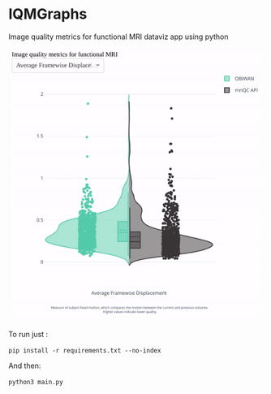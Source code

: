 # IQMGraphs
Image quality metrics for functional MRI dataviz app using python

![demo](https://raw.githubusercontent.com/munoztd0/IQMGraphs/master/demo.gif)


To run just :

```pip install -r requirements.txt --no-index```
  
And then:
  
```python3 main.py```

